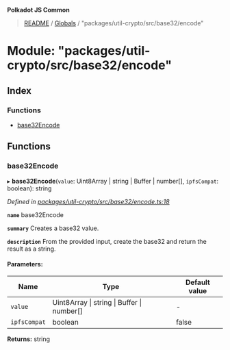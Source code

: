 **Polkadot JS Common**

> [README](../README.md) / [Globals](../globals.md) / "packages/util-crypto/src/base32/encode"

# Module: "packages/util-crypto/src/base32/encode"

## Index

### Functions

* [base32Encode](_packages_util_crypto_src_base32_encode_.md#base32encode)

## Functions

### base32Encode

▸ **base32Encode**(`value`: Uint8Array \| string \| Buffer \| number[], `ipfsCompat`: boolean): string

*Defined in [packages/util-crypto/src/base32/encode.ts:18](https://github.com/polkadot-js/common/blob/bd1735ca/packages/util-crypto/src/base32/encode.ts#L18)*

**`name`** base32Encode

**`summary`** Creates a base32 value.

**`description`** 
From the provided input, create the base32 and return the result as a string.

#### Parameters:

Name | Type | Default value |
------ | ------ | ------ |
`value` | Uint8Array \| string \| Buffer \| number[] | - |
`ipfsCompat` | boolean | false |

**Returns:** string
